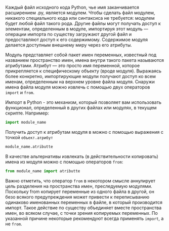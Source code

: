 Каждый файл исходного кода Python, чье имя заканчивается расширением .ру, является модулем. Чтобы сделать файл модулем, никакого специального кода или синтаксиса не требуется: модулем будет любой файл
такого рода. Другие файлы могут получать доступ к элементам, определенным в модуле, импортируя этот модуль — операции импорта по существу загружают другой файл
и предоставляют доступ к его содержимому. Содержимое модуля делается доступным
внешнему миру через его атрибуты.

Модуль представляет собой пакет имен переменных, известный под названием пространство имен, имена внутри такого пакета называются атрибутами. Атрибут — это просто
имя переменной, которое прикрепляется к специфическому объекту (вроде модуля). Выражаясь более конкретно, импортирующие модули получают доступ ко всем
именам, определенным на верхнем уровне файла модуля. Снаружи имена файла модуля можно извлечь с помощью двух операторов `import` и
`from`.

Импорт в Python - это механизм, который позволяет вам использовать функционал, определенный в других файлах или модулях, в текущем скрипте. Например:
```python
import module_name
```
Получить доступ к атрибутам модуля в можно с помощью выражения с точкой `объект.атрибут`
```python
module_name.atributte
```

В качестве альтернативы извлекать (в действительности копировать) имена из модуля можно с помощью операторов `from`:
```python
from module_name import atributte
```

Важно отметить, что оператор `from` в некотором смысле аннулирует цель разделения на пространства имен, преследуемую модулями. Поскольку from копирует переменные из одного файла в другой, он
безо всякого предупреждения может привести к переписыванию одинаково именованных переменных в файле, в который производится импорт.
Такое действие по существу объединяет вместе пространства имен, во всяком случае, с точки зрения копируемых переменных.
По указанной причине некоторые рекомендуют всегда применять `import`,
а не `from`.
